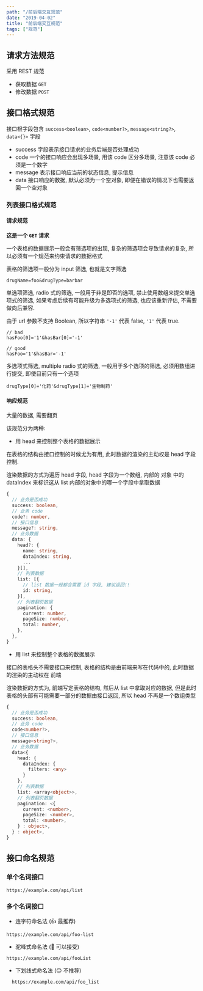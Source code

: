 ```yaml
---
path: "/前后端交互规范"
date: "2019-04-02"
title: "前后端交互规范"
tags: ["规范"]
---
```


## 请求方法规范

采用 REST 规范

* 获取数据 `GET`
* 修改数据 `POST`

## 接口格式规范

接口根字段包含 `success<boolean>`, `code<number?>`, `message<string?>`, `data<{}>` 字段

* success 字段表示接口请求的业务后端是否处理成功
* code 一个的接口响应会出现多场景, 用该 code 区分多场景, 注意该 code 必须是一个数字
* message 表示接口响应当前的状态信息, 提示信息
* data 接口响应的数据, 默认必须为一个空对象, 即便在错误的情况下也需要返回一个空对象

### 列表接口格式规范

#### 请求规范

**这是一个 `GET` 请求**

一个表格的数据展示一般会有筛选项的出现, 复杂的筛选项会导致请求的复杂, 所以必须有一个规范来约束请求的数据格式

表格的筛选项一般分为 input 筛选, 也就是文字筛选

```text
drugName=foo&drugType=barbar
```

单选项筛选, radio 式的筛选, 一般用于非是即否的选项, 禁止使用数组来提交单选项式的筛选, 如果考虑后续有可能升级为多选项式的筛选, 也应该重新评估, 不需要做向后兼容.

由于 url 参数不支持 Boolean, 所以字符串 `'-1'` 代表 false, `'1'` 代表 true.

```text
// bad
hasFoo[0]='1'&hasBar[0]='-1'

// good
hasFoo='1'&hasBar='-1'
```

多选项式筛选, multiple radio 式的筛选, 一般用于多个选项的筛选, 必须用数组进行提交, 即使目前只有一个选项

```text
drugType[0]='化药'&drugType[1]='生物制药'
```

#### 响应规范

大量的数据, 需要翻页

该规范分为两种:

* 用 head 来控制整个表格的数据展示

在表格的结构由接口控制的时候尤为有用, 此时数据的渲染的主动权是 head 字段控制.

渲染数据的方式为遍历 head 字段, head 字段为一个数组, 内部的 对象 中的 dataIndex 来标识这从 list 内部的对象中的哪一个字段中拿取数据

```typescript
{
  // 业务是否成功
  success: boolean,
  // 业务 code
  code?: number,
  // 接口信息
  message?: string,
  // 业务数据
  data: {
    head?: {
      name: string,
      dataIndex: string,
      ...
    }[],
    // 列表数据
    list: [{
      // list 数据一般都会需要 id 字段, 建议返回!!
      id: string,
    }],
    // 列表翻页数据
    pagination: {
      current: number,
      pageSize: number,
      total: number,
    },
  },
}
```

* 用 list 来控制整个表格的数据展示

接口的表格头不需要接口来控制, 表格的结构是由前端来写在代码中的, 此时数据的渲染的主动权在 前端

渲染数据的方式为, 前端写定表格的结构, 然后从 list 中拿取对应的数据, 但是此时表格的头部有可能需要一部分的数据由接口返回, 所以 head 不再是一个数组类型

```typescript
{
  // 业务是否成功
  success: boolean,
  // 业务 code
  code<number?>,
  // 接口信息
  message<string?>,
  // 业务数据
  data<{
    head: {
      dataIndex: {
        filters: <any>
      }
    },
    // 列表数据
    list: <array<object>>,
    // 列表翻页数据
    pagination: <{
      current: <number>,
      pageSize: <number>,
      total: <number>,
    } : object>,
  } : object>,
}
```

## 接口命名规范

### 单个名词接口

```shell
https://example.com/api/list
````

### 多个名词接口

- 连字符命名法 (👍 最推荐)

```shell
https://example.com/api/foo-list
```

- 驼峰式命名法 (🤔 可以接受)

```shell
https://example.com/api/fooList
```

- 下划线式命名法 (😔 不推荐)

```shell
  https://example.com/api/foo_list
```
